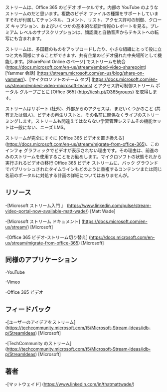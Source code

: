 

ストリームは、Office 365 のビデオ ポータルです。内部の YouTube のようなストリームのだと思います。複数のビデオ ファイルの種類をサポートしていますそれが付属してチャンネル、コメント、リスト、アクセス許可の制御、クローズ キャプション、およびいくつかの基本的な統計情報のレポートを見る。プレミアム レベルのサブスクリプションは、顔認識と自動音声からテキストへの転写にも含まれます。

ストリームは、多国籍のものをアップロードしたり、小さな組織にとって役に立つと大も同様にすることができます、共有企業のビデオ優れた中央場所として機能します。[SharePoint Online のページ] でストリームを統合 (https://docs.microsoft.com/en-us/stream/embed-video-sharepoint) [Yammer 会話] (https://stream.microsoft.com/en-us/blog/share-on-yammer/)、[マイクロソフトのチーム タブ] (https://docs.microsoft.com/en-us/stream/embed-video-microsoft-teams) とアクセス許可制御ストリーム ポータル グループごとに [Office 365] (http://icsh.pt/O365groups) を取得します。

ストリームはサポート (社外)、外部からのアクセスは、まだいくつかのこと (共有または個人)、ビデオの再生リストと、その名前に関係なくライブのストリーミングします。ストリームも間違えてはならない学習管理システムその機能セットは一般にない、ニーズ LMS。

ストリームが完全にすぐに [Office 365 ビデオを置き換える] (https://docs.microsoft.com/en-us/stream/migrate-from-office-365)、このインフォ グラフィックでビデオが表示されない理由です。その理由は、前進のみのストリームを使用することをお勧めします。マイクロソフトの状態それから実行されるビデオの移行 Office 365 ビデオ ストリームに、バック グラウンドでパブリッシュされたタイムラインもどのように重複するコンテンツまたは同じ名前のポータルに対処する計画の詳細についてはありませんが。

リソース
---------

-[Microsoft ストリーム入門 』 (https://www.linkedin.com/pulse/stream-video-portal-now-available-matt-wade/)
\[Matt Wade\]

-[Microsoft ストリーム ドキュメント] (https://docs.microsoft.com/en-us/stream/)
\[Microsoft\]

-[Office 365 ビデオ-ストリーム切り替え] (https://docs.microsoft.com/en-us/stream/migrate-from-office-365)
\[Microsoft\]

同様のアプリケーション
--------------------

-YouTube

-Vimeo

-Office 365 ビデオ

フィードバック
---------

-[ユーザーのアイデアをストリーム] (https://techcommunity.microsoft.com/t5/Microsoft-Stream-Ideas/idb-p/StreamIdeas)
\[Microsoft\]

-[TechCommunity のストリーム] (https://techcommunity.microsoft.com/t5/Microsoft-Stream-Ideas/idb-p/StreamIdeas)
\[Microsoft\]

著者
---------

-[マットウェイド] (https://www.linkedin.com/in/thatmattwade/)

